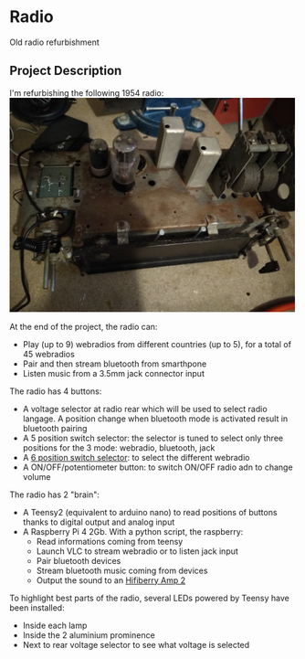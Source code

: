 # Radio
Old radio refurbishment

## Project Description

I'm refurbishing the following 1954 radio:<br/>
<img src="images/Radio_general_view.jpg" width="500"/>

At the end of the project, the radio can:
- Play (up to 9) webradios from different countries (up to 5), for a total of 45 webradios
- Pair and then stream bluetooth from smarthpone
- Listen music from  a 3.5mm jack connector input

The radio has 4 buttons:
- A voltage selector at radio rear which will be used to select radio langage. A position change when bluetooth mode is activated result in bluetooth pairing
- A 5 position switch selector: the selector is tuned to select only three positions for the 3 mode: webradio, bluetooth, jack 
- A [6 position switch selector](/images/radio_right_button.jpg): to select the different webradio
- A ON/OFF/potentiometer button: to switch ON/OFF radio adn to change volume

The radio has 2 "brain":
- A Teensy2 (equivalent to arduino nano) to read positions of buttons thanks to digital output and analog input
- A Raspberry Pi 4 2Gb. With a python script, the raspberry:
  * Read informations coming from teensy
  * Launch VLC to stream webradio or to listen jack input
  * Pair bluetooth devices
  * Stream bluetooth music coming from devices
  * Output the sound to an [Hifiberry Amp 2](https://www.hifiberry.com/shop/bundles/hifiberry-amp2-bundle-4/)

To highlight best parts of the radio, several LEDs powered by Teensy have been installed:
- Inside each lamp
- Inside the 2 aluminium prominence
- Next to rear voltage selector to see what voltage is selected
